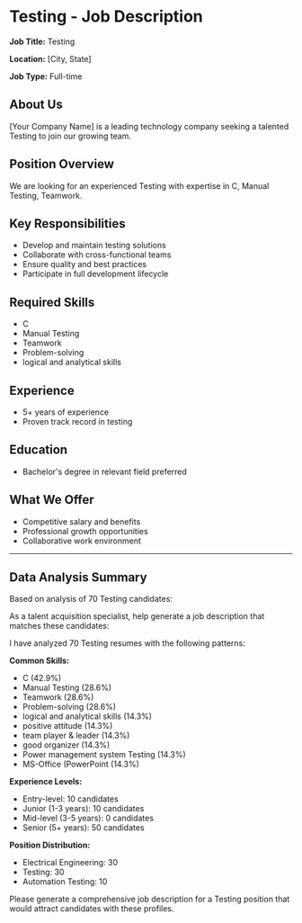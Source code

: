 # Testing - Job Description

**Job Title:** Testing

**Location:** [City, State]

**Job Type:** Full-time

## About Us

[Your Company Name] is a leading technology company seeking a talented Testing to join our growing team.

## Position Overview

We are looking for an experienced Testing with expertise in C, Manual Testing, Teamwork.

## Key Responsibilities

- Develop and maintain testing solutions
- Collaborate with cross-functional teams
- Ensure quality and best practices
- Participate in full development lifecycle

## Required Skills

- C
- Manual Testing
- Teamwork
- Problem-solving
- logical and analytical skills

## Experience

- 5+ years of experience
- Proven track record in testing

## Education

- Bachelor's degree in relevant field preferred

## What We Offer

- Competitive salary and benefits
- Professional growth opportunities
- Collaborative work environment

---

## Data Analysis Summary

Based on analysis of 70 Testing candidates:

As a talent acquisition specialist, help generate a job description that matches these candidates:

I have analyzed 70 Testing resumes with the following patterns:

**Common Skills:**
- C (42.9%)
- Manual Testing (28.6%)
- Teamwork (28.6%)
- Problem-solving (28.6%)
- logical and analytical skills (14.3%)
- positive attitude (14.3%)
- team player & leader (14.3%)
- good organizer (14.3%)
- Power management system Testing (14.3%)
- MS-Office (PowerPoint (14.3%)

**Experience Levels:**
- Entry-level: 10 candidates
- Junior (1-3 years): 10 candidates
- Mid-level (3-5 years): 0 candidates
- Senior (5+ years): 50 candidates

**Position Distribution:**
- Electrical Engineering: 30
- Testing: 30
- Automation Testing: 10

Please generate a comprehensive job description for a Testing position that would attract candidates with these profiles.
